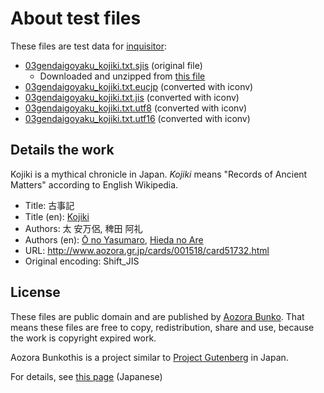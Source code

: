 # About test files

These files are test data for [inquisitor](https://github.com/t-sin/inquisitor):

- [03gendaigoyaku_kojiki.txt.sjis](03gendaigoyaku_kojiki.txt.sjis) (original file)
  - Downloaded and unzipped from [this file](http://www.aozora.gr.jp/cards/001518/files/51732_ruby_44617.zip)
- [03gendaigoyaku_kojiki.txt.eucjp](03gendaigoyaku_kojiki.txt.eucjp) (converted with iconv)
- [03gendaigoyaku_kojiki.txt.jis](03gendaigoyaku_kojiki.txt.jis) (converted with iconv)
- [03gendaigoyaku_kojiki.txt.utf8](03gendaigoyaku_kojiki.txt.utf8) (converted with iconv)
- [03gendaigoyaku_kojiki.txt.utf16](03gendaigoyaku_kojiki.txt.utf16) (converted with iconv)


## Details the work

Kojiki is a mythical chronicle in Japan. *Kojiki* means "Records of Ancient Matters" according to English Wikipedia.

- Title: 古事記
- Title (en): [Kojiki](https://en.wikipedia.org/wiki/Kojiki)
- Authors: 太 安万侶, 稗田 阿礼
- Authors (en): [Ō no Yasumaro](https://en.wikipedia.org/wiki/%C5%8C_no_Yasumaro), [Hieda no Are](https://en.wikipedia.org/wiki/Hieda_no_Are)
- URL: http://www.aozora.gr.jp/cards/001518/card51732.html
- Original encoding: Shift_JIS


## License

These files are public domain and are published by [Aozora Bunko](http://www.aozora.gr.jp/). That means these files are free to copy, redistribution, share and use, because the work is copyright expired work.

Aozora Bunkothis is a project similar to [Project Gutenberg](http://www.gutenberg.org/) in Japan.

For details, see [this page](http://www.aozora.gr.jp/guide/kijyunn.html#midashi110) (Japanese)
